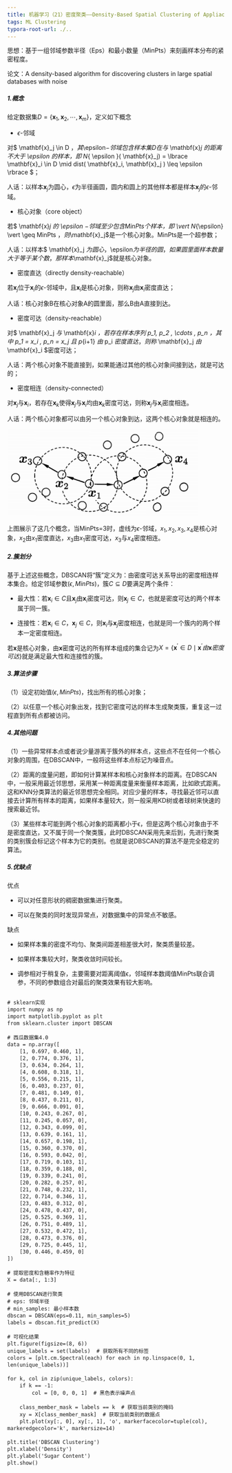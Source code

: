 ```yaml
---
title: 机器学习（21）密度聚类——Density-Based Spatial Clustering of Appliactions with Noise，DBSCAN
tags: ML Clustering
typora-root-url: ./..
---
```


思想：基于一组邻域参数半径（Eps）和最小数量（MinPts）来刻画样本分布的紧密程度。

<!--more-->

论文：A density-based algorithm for discovering clusters in large spatial databases with noise

##### 1.概念

给定数据集$D=\lbrace \mathbf{x}_1,\mathbf{x}_2,\cdots,\mathbf{x}_m \rbrace$，定义如下概念

- $\epsilon$-邻域

对$ \mathbf{x}_j \in D $，其$\epsilon$-邻域包含样本集D在与$ \mathbf{x}_j $的距离不大于$ \epsilon $的样本，即$ N_{ \epsilon }( \mathbf{x}_j) = \lbrace \mathbf{x}_i \in D \mid dist( \mathbf{x}_i, \mathbf{x}_j ) \leq \epsilon \rbrace $；

人话：以样本$\mathbf{x}_j$为圆心，$\epsilon$为半径画圆，圆内和圆上的其他样本都是样本$\mathbf{x}_j$的$\epsilon$-邻域。

- 核心对象（core object）

若$ \mathbf{x}_j $的$ \epsilon $-邻域至少包含MinPts个样本，即$ \vert N_{\epsilon} \vert \geq MinPts $，则$\mathbf{x}_j$是一个核心对象。MinPts是一个超参数；

人话：以样本$ \mathbf{x}_j $为圆心，$\epsilon$为半径的圆，如果圆里面样本数量大于等于某个数，那样本$\mathbf{x}_j$就是核心对象。

- 密度直达（directly density-reachable）

若$\mathbf{x}_j$位于$\mathbf{x}_i$的$\epsilon$-邻域中，且$\mathbf{x}_i$是核心对象，则称$\mathbf{x}_j$由$\mathbf{x}_i$密度直达；

人话：核心对象B在核心对象A的圆里面，那么B由A直接到达。

- 密度可达（density-reachable）

对$ \mathbf{x}_j $与$ \mathbf{x}_i $，若存在样本序列$ p_1, p_2 , \cdots , p_n $，其中$ p_1 = x_i , p_n = x_j $且$ p_{i+1} $由$ p_i $密度直达，则称$ \mathbf{x}_j $由$ \mathbf{x}_i $密度可达；

人话：两个核心对象不能直接到，如果能通过其他的核心对象间接到达，就是可达的；

- 密度相连（density-connected）

对$\mathbf{x}_j$与$\mathbf{x}_i$，若存在$\mathbf{x}_k$使得$\mathbf{x}_j$与$\mathbf{x}_i$均由$\mathbf{x}_k$密度可达，则称$\mathbf{x}_j$与$\mathbf{x}_i$密度相连。

人话：两个核心对象都可以由另一个核心对象到达，这两个核心对象就是相连的。

![](/assets/images/DBSCAN/one.png)

上图展示了这几个概念，当MinPts=3时，虚线为$\epsilon$-邻域，$x_1,x_2,x_3,x_4$是核心对象，$x_2$由$x_1$密度直达，$x_3$由$x_1$密度可达，$x_3$与$x_4$密度相连。

##### 2.簇划分

基于上述这些概念，DBSCAN将“簇”定义为：由密度可达关系导出的密度相连样本集合。给定邻域参数$(\epsilon,MinPts)$，簇$C \subseteq  D$要满足两个条件：

- 最大性：若$\mathbf{x}_i\in C$且$\mathbf{x}_j$由$\mathbf{x}_i$密度可达，则$\mathbf{x}_j\in C$，也就是密度可达的两个样本属于同一簇。

- 连接性：若$\mathbf{x}_i\in C$，$\mathbf{x}_j\in C$，则$\mathbf{x}_i$与$\mathbf{x}_j$密度相连，也就是同一个簇内的两个样本一定密度相连。

若$\mathbf{x}$是核心对象，由$\mathbf{x}$密度可达的所有样本组成的集合记为$X=\lbrace \mathbf{x}^{'}\in D \mid \mathbf{x}^{'} 由 \mathbf{x} 密度可达\rbrace$就是满足最大性和连接性的簇。

##### 3.算法步骤

（1）设定初始值$(\epsilon,MinPts)$，找出所有的核心对象；

（2）以任意一个核心对象出发，找到它密度可达的样本生成聚类簇，重复这一过程直到所有点都被访问。

##### 4.其他问题

（1）一些异常样本点或者说少量游离于簇外的样本点，这些点不在任何一个核心对象的周围，在DBSCAN中，一般将这些样本点标记为噪音点。

（2）距离的度量问题，即如何计算某样本和核心对象样本的距离。在DBSCAN中，一般采用最近邻思想，采用某一种距离度量来衡量样本距离，比如欧式距离。这和KNN分类算法的最近邻思想完全相同。对应少量的样本，寻找最近邻可以直接去计算所有样本的距离，如果样本量较大，则一般采用KD树或者球树来快速的搜索最近邻。

（3）某些样本可能到两个核心对象的距离都小于ϵ，但是这两个核心对象由于不是密度直达，又不属于同一个聚类簇，此时DBSCAN采用先来后到，先进行聚类的类别簇会标记这个样本为它的类别。也就是说DBSCAN的算法不是完全稳定的算法。

##### 5.优缺点

优点

- 可以对任意形状的稠密数据集进行聚类。

- 可以在聚类的同时发现异常点，对数据集中的异常点不敏感。

缺点

- 如果样本集的密度不均匀、聚类间距差相差很大时，聚类质量较差。

- 如果样本集较大时，聚类收敛时间较长。

- 调参相对于稍复杂，主要需要对距离阈值ϵ，邻域样本数阈值MinPts联合调参，不同的参数组合对最后的聚类效果有较大影响。

~~~
~~~



~~~
# sklearn实现
import numpy as np
import matplotlib.pyplot as plt
from sklearn.cluster import DBSCAN

# 西瓜数据集4.0
data = np.array([
    [1, 0.697, 0.460, 1],
    [2, 0.774, 0.376, 1],
    [3, 0.634, 0.264, 1],
    [4, 0.608, 0.318, 1],
    [5, 0.556, 0.215, 1],
    [6, 0.403, 0.237, 0],
    [7, 0.481, 0.149, 0],
    [8, 0.437, 0.211, 0],
    [9, 0.666, 0.091, 0],
    [10, 0.243, 0.267, 0],
    [11, 0.245, 0.057, 0],
    [12, 0.343, 0.099, 0],
    [13, 0.639, 0.161, 1],
    [14, 0.657, 0.198, 1],
    [15, 0.360, 0.370, 0],
    [16, 0.593, 0.042, 0],
    [17, 0.719, 0.103, 1],
    [18, 0.359, 0.188, 0],
    [19, 0.339, 0.241, 0],
    [20, 0.282, 0.257, 0],
    [21, 0.748, 0.232, 1],
    [22, 0.714, 0.346, 1],
    [23, 0.483, 0.312, 0],
    [24, 0.478, 0.437, 0],
    [25, 0.525, 0.369, 1],
    [26, 0.751, 0.489, 1],
    [27, 0.532, 0.472, 1],
    [28, 0.473, 0.376, 0],
    [29, 0.725, 0.445, 1],
    [30, 0.446, 0.459, 0]
])

# 提取密度和含糖率作为特征
X = data[:, 1:3]

# 使用DBSCAN进行聚类
# eps: 邻域半径
# min_samples: 最小样本数
dbscan = DBSCAN(eps=0.11, min_samples=5)
labels = dbscan.fit_predict(X)

# 可视化结果
plt.figure(figsize=(8, 6))
unique_labels = set(labels)  # 获取所有不同的标签
colors = [plt.cm.Spectral(each) for each in np.linspace(0, 1, len(unique_labels))]

for k, col in zip(unique_labels, colors):
    if k == -1:
        col = [0, 0, 0, 1]  # 黑色表示噪声点

    class_member_mask = labels == k  # 获取当前类别的掩码
    xy = X[class_member_mask]  # 获取当前类别的数据点
    plt.plot(xy[:, 0], xy[:, 1], 'o', markerfacecolor=tuple(col), markeredgecolor='k', markersize=14)

plt.title('DBSCAN Clustering')
plt.xlabel('Density')
plt.ylabel('Sugar Content')
plt.show()
~~~


